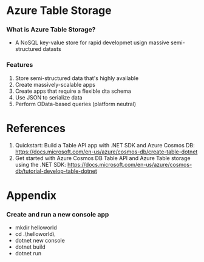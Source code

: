 # Azure Table Storage

### What is Azure Table Storage?
- A NoSQL key-value store for rapid developmet usign massive semi-structured datasts

### Features
1. Store semi-structured data that's highly available
2. Create massively-scalable apps
3. Create apps that require a flexible dta schema
4. Use JSON to serialize data
5. Perform OData-based queries (platform neutral)

# References
1. Quickstart: Build a Table API app with .NET SDK and Azure Cosmos DB: https://docs.microsoft.com/en-us/azure/cosmos-db/create-table-dotnet
2. Get started with Azure Cosmos DB Table API and Azure Table storage using the .NET SDK: https://docs.microsoft.com/en-us/azure/cosmos-db/tutorial-develop-table-dotnet

# Appendix

### Create and run a new console app
- mkdir helloworld
- cd .\helloworld\
- dotnet new console
- dotnet build
- dotnet run